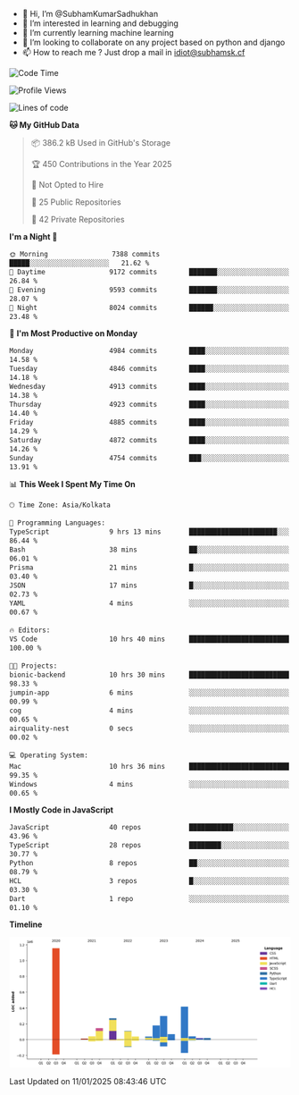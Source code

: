 - 👋 Hi, I’m @SubhamKumarSadhukhan
- 👀 I’m interested in learning and debugging
- 🌱 I’m currently learning machine learning
- 💞️ I’m looking to collaborate on any project based on python and django
- 📫 How to reach me ?
      Just drop a mail in idiot@subhamsk.cf

<!---
SubhamKumarSadhukhan/SubhamKumarSadhukhan is a ✨ special ✨ repository because its `README.md` (this file) appears on your GitHub profile.
You can click the Preview link to take a look at your changes.
--->


<!--START_SECTION:waka-->
![Code Time](http://img.shields.io/badge/Code%20Time-2%2C703%20hrs%2034%20mins-blue)

![Profile Views](http://img.shields.io/badge/Profile%20Views-0-blue)

![Lines of code](https://img.shields.io/badge/From%20Hello%20World%20I%27ve%20Written-2.8%20million%20lines%20of%20code-blue)

**🐱 My GitHub Data** 

> 📦 386.2 kB Used in GitHub's Storage 
 > 
> 🏆 450 Contributions in the Year 2025
 > 
> 🚫 Not Opted to Hire
 > 
> 📜 25 Public Repositories 
 > 
> 🔑 42 Private Repositories 
 > 
**I'm a Night 🦉** 

```text
🌞 Morning                7388 commits        █████░░░░░░░░░░░░░░░░░░░░   21.62 % 
🌆 Daytime                9172 commits        ███████░░░░░░░░░░░░░░░░░░   26.84 % 
🌃 Evening                9593 commits        ███████░░░░░░░░░░░░░░░░░░   28.07 % 
🌙 Night                  8024 commits        ██████░░░░░░░░░░░░░░░░░░░   23.48 % 
```
📅 **I'm Most Productive on Monday** 

```text
Monday                   4984 commits        ████░░░░░░░░░░░░░░░░░░░░░   14.58 % 
Tuesday                  4846 commits        ████░░░░░░░░░░░░░░░░░░░░░   14.18 % 
Wednesday                4913 commits        ████░░░░░░░░░░░░░░░░░░░░░   14.38 % 
Thursday                 4923 commits        ████░░░░░░░░░░░░░░░░░░░░░   14.40 % 
Friday                   4885 commits        ████░░░░░░░░░░░░░░░░░░░░░   14.29 % 
Saturday                 4872 commits        ████░░░░░░░░░░░░░░░░░░░░░   14.26 % 
Sunday                   4754 commits        ███░░░░░░░░░░░░░░░░░░░░░░   13.91 % 
```


📊 **This Week I Spent My Time On** 

```text
🕑︎ Time Zone: Asia/Kolkata

💬 Programming Languages: 
TypeScript               9 hrs 13 mins       ██████████████████████░░░   86.44 % 
Bash                     38 mins             ██░░░░░░░░░░░░░░░░░░░░░░░   06.01 % 
Prisma                   21 mins             █░░░░░░░░░░░░░░░░░░░░░░░░   03.40 % 
JSON                     17 mins             █░░░░░░░░░░░░░░░░░░░░░░░░   02.73 % 
YAML                     4 mins              ░░░░░░░░░░░░░░░░░░░░░░░░░   00.67 % 

🔥 Editors: 
VS Code                  10 hrs 40 mins      █████████████████████████   100.00 % 

🐱‍💻 Projects: 
bionic-backend           10 hrs 30 mins      █████████████████████████   98.33 % 
jumpin-app               6 mins              ░░░░░░░░░░░░░░░░░░░░░░░░░   00.99 % 
cog                      4 mins              ░░░░░░░░░░░░░░░░░░░░░░░░░   00.65 % 
airquality-nest          0 secs              ░░░░░░░░░░░░░░░░░░░░░░░░░   00.02 % 

💻 Operating System: 
Mac                      10 hrs 36 mins      █████████████████████████   99.35 % 
Windows                  4 mins              ░░░░░░░░░░░░░░░░░░░░░░░░░   00.65 % 
```

**I Mostly Code in JavaScript** 

```text
JavaScript               40 repos            ███████████░░░░░░░░░░░░░░   43.96 % 
TypeScript               28 repos            ████████░░░░░░░░░░░░░░░░░   30.77 % 
Python                   8 repos             ██░░░░░░░░░░░░░░░░░░░░░░░   08.79 % 
HCL                      3 repos             █░░░░░░░░░░░░░░░░░░░░░░░░   03.30 % 
Dart                     1 repo              ░░░░░░░░░░░░░░░░░░░░░░░░░   01.10 % 
```



**Timeline**

![Lines of Code chart](https://raw.githubusercontent.com/SubhamKumarSadhukhan/SubhamKumarSadhukhan/main/assets/bar_graph.png)


 Last Updated on 11/01/2025 08:43:46 UTC
<!--END_SECTION:waka-->
